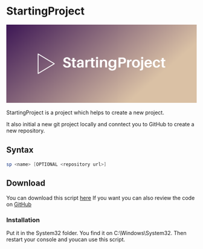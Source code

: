 # StartingProject
![Cover](./cover.png)

StartingProject is a project which helps to create a new project.

It also initial a new git project locally and conntect you to GitHub to create a new repository.

## Syntax
```ps1
sp <name> [OPTIONAL <repository url>]
```

## Download
You can download this script [here]()
If you want you can also review the code on [GitHub](https://github.com/johanneslosch/StartingProject)

### Installation
Put it in the System32 folder. You find it on C:\Windows\System32.
Then restart your console and youcan use this script.
